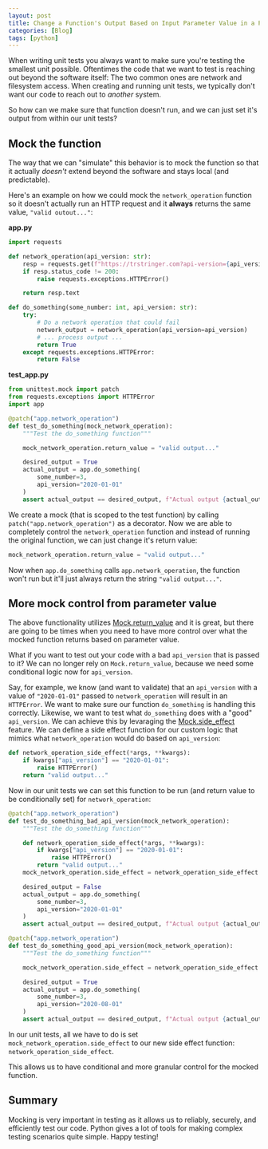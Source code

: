 ```yaml
---
layout: post
title: Change a Function's Output Based on Input Parameter Value in a Python Unit Test
categories: [Blog]
tags: [python]
---
```


When writing unit tests you always want to make sure you're testing the smallest unit possible. Oftentimes the code that we want to test is reaching out beyond the software itself: The two common ones are network and filesystem access. When creating and running unit tests, we typically don't want our code to reach out to *another* system.

So how can we make sure that function doesn't run, and we can just set it's output from within our unit tests?

## Mock the function

The way that we can "simulate" this behavior is to mock the function so that it actually *doesn't* extend beyond the software and stays local (and predictable).

Here's an example on how we could mock the `network_operation` function so it doesn't actually run an HTTP request and it **always** returns the same value, `"valid outout..."`:

**app.py**

```python
import requests

def network_operation(api_version: str):
    resp = requests.get(f"https://trstringer.com?api-version={api_version}")
    if resp.status_code != 200:
        raise requests.exceptions.HTTPError()

    return resp.text

def do_something(some_number: int, api_version: str):
    try:
        # Do a network operation that could fail
        network_output = network_operation(api_version=api_version)
        # ... process output ...
        return True
    except requests.exceptions.HTTPError:
        return False
```

**test_app.py**

```python
from unittest.mock import patch
from requests.exceptions import HTTPError
import app

@patch("app.network_operation")
def test_do_something(mock_network_operation):
    """Test the do_something function"""

    mock_network_operation.return_value = "valid output..."

    desired_output = True
    actual_output = app.do_something(
        some_number=3,
        api_version="2020-01-01"
    )
    assert actual_output == desired_output, f"Actual output {actual_output} did not match desired: {desired_output}"
```

We create a mock (that is scoped to the test function) by calling `patch("app.network_operation")` as a decorator. Now we are able to completely control the `network_operation` function and instead of running the original function, we can just change it's return value:

```python
mock_network_operation.return_value = "valid output..."
```

Now when `app.do_something` calls `app.network_operation`, the function won't run but it'll just always return the string `"valid output..."`.

## More mock control from parameter value

The above functionality utilizes [Mock.return_value](https://docs.python.org/3/library/unittest.mock.html#unittest.mock.Mock.return_value) and it is great, but there are going to be times when you need to have more control over what the mocked function returns based on parameter value.

What if you want to test out your code with a bad `api_version` that is passed to it? We can no longer rely on `Mock.return_value`, because we need some conditional logic now for `api_version`.

Say, for example, we know (and want to validate) that an `api_version` with a value of `"2020-01-01"` passed to `network_operation` will result in an `HTTPError`. We want to make sure our function `do_something` is handling this correctly. Likewise, we want to test what `do_something` does with a "good" `api_version`. We can achieve this by levaraging the [Mock.side_effect](https://docs.python.org/3/library/unittest.mock.html#unittest.mock.Mock.side_effect) feature. We can define a side effect function for our custom logic that mimics what `network_operation` would do based on `api_version`:

```python
def network_operation_side_effect(*args, **kwargs):
    if kwargs["api_version"] == "2020-01-01":
        raise HTTPError()
    return "valid output..."
```

Now in our unit tests we can set this function to be run (and return value to be conditionally set) for `network_operation`:

```python
@patch("app.network_operation")
def test_do_something_bad_api_version(mock_network_operation):
    """Test the do_something function"""

    def network_operation_side_effect(*args, **kwargs):
        if kwargs["api_version"] == "2020-01-01":
            raise HTTPError()
        return "valid output..."
    mock_network_operation.side_effect = network_operation_side_effect

    desired_output = False
    actual_output = app.do_something(
        some_number=3,
        api_version="2020-01-01"
    )
    assert actual_output == desired_output, f"Actual output {actual_output} did not match desired: {desired_output}"

@patch("app.network_operation")
def test_do_something_good_api_version(mock_network_operation):
    """Test the do_something function"""

    mock_network_operation.side_effect = network_operation_side_effect

    desired_output = True
    actual_output = app.do_something(
        some_number=3,
        api_version="2020-08-01"
    )
    assert actual_output == desired_output, f"Actual output {actual_output} did not match desired: {desired_output}"
```

In our unit tests, all we have to do is set `mock_network_operation.side_effect` to our new side effect function: `network_operation_side_effect`.

This allows us to have conditional and more granular control for the mocked function.

## Summary

Mocking is very important in testing as it allows us to reliably, securely, and efficiently test our code. Python gives a lot of tools for making complex testing scenarios quite simple. Happy testing!
